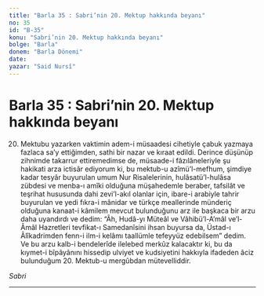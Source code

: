 ```yaml
---
title: "Barla 35 : Sabri’nin 20. Mektup hakkında beyanı"
no: 35
id: "B-35"
konu: "Sabri’nin 20. Mektup hakkında beyanı"
bolge: "Barla"
donem: "Barla Dönemi"
date: 
yazar: "Said Nursî"
---
```


# Barla 35 : Sabri’nin 20. Mektup hakkında beyanı

20. Mektubu yazarken vaktimin adem-i müsaadesi cihetiyle çabuk yazmaya fazlaca sa’y ettiğimden, sathi bir nazar ve kıraat edildi. Derince düşünüp zihnimde takarrur ettiremedimse de, müsaade-i fâzılâneleriyle şu hakikati arza ictisâr ediyorum ki, bu mektub-u azîmü’l-mefhum, şimdiye kadar tesyâr buyurulan umum Nur Risalelerinin, hulâsatü’l-hulâsa zübdesi ve menba-ı amîki olduğuna müşahedemle beraber, tafsilât ve teşrihat hususunda dahi zevi’l-akıl olanlar için, ibare-i arabiyle tahrir buyurulan ve yedi fıkra-i mânidar ve türkçe meallerinde münderiç olduğuna kanaat-i kâmilem mevcut bulunduğunu arz ile başkaca bir arzu daha uyandırdı ve dedim: “Âh, Hudâ-yı Müteâl ve Vâhibü’l-A’mâl ve’l-Âmâl Hazretleri tevfikat-ı Samedanîsini ihsan buyursa da, Üstad-ı Âlîkadrimden fenn-i ilm-i kelâmı taallümle tefeyyüz edebilsem” dedim. Ve bu arzu kalb-i bendelerîde ilelebed merkûz kalacaktır ki, bu da kıymet-i bîpâyânını hissedip ulviyet ve kudsiyetini hakkıyla ifadeden âciz bulunduğum 20. Mektub-u mergûbdan mütevelliddir.

*Sabri*

***
